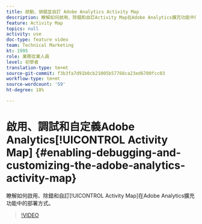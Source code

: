```yaml
---
title: 啟動、偵錯並自訂 Adobe Analytics Activity Map
description: 瞭解如何啟用、除錯和自訂Activity Map在Adobe Analytics擴充功能中的部署方式。
feature: Activity Map
topics: null
activity: use
doc-type: feature video
team: Technical Marketing
kt: 1995
role: 業務從業人員
level: 初學者
translation-type: tm+mt
source-git-commit: f3b3fa7d91b0cb21005b57768ca23ed6700fcc03
workflow-type: tm+mt
source-wordcount: '59'
ht-degree: 18%

---
```



# 啟用、調試和自定義Adobe Analytics[!UICONTROL Activity Map] {#enabling-debugging-and-customizing-the-adobe-analytics-activity-map}

瞭解如何啟用、除錯和自訂[!UICONTROL Activity Map]在Adobe Analytics擴充功能中的部署方式。

>[!VIDEO](https://video.tv.adobe.com/v/25878?quality=12)
